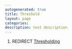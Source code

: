 ```yaml
---
autogenerated: true
title: Threshold
layout: page
categories: 
description: test description
---
```


1.  REDIRECT [Thresholding](Thresholding)
